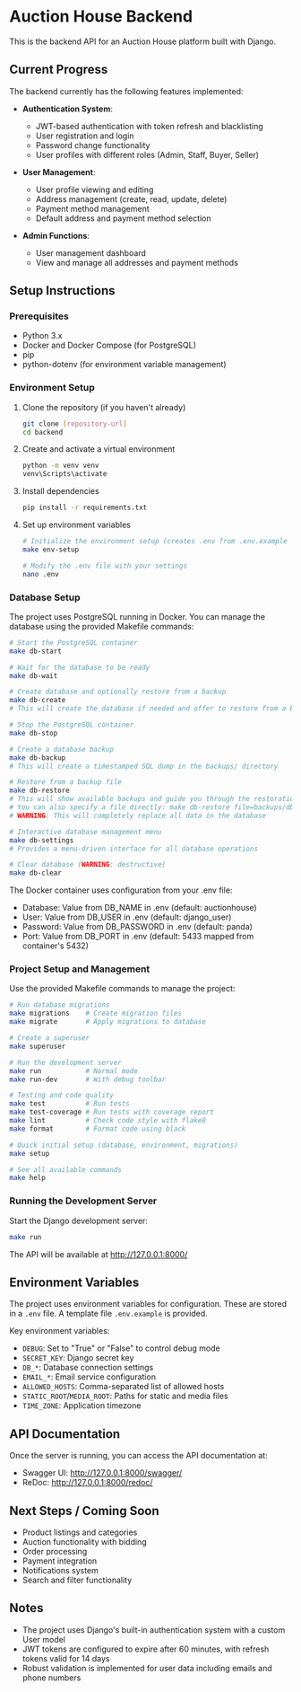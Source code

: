 # Auction House Backend

This is the backend API for an Auction House platform built with Django.

## Current Progress

The backend currently has the following features implemented:

- **Authentication System**:
  - JWT-based authentication with token refresh and blacklisting
  - User registration and login
  - Password change functionality
  - User profiles with different roles (Admin, Staff, Buyer, Seller)

- **User Management**:
  - User profile viewing and editing
  - Address management (create, read, update, delete)
  - Payment method management
  - Default address and payment method selection

- **Admin Functions**:
  - User management dashboard
  - View and manage all addresses and payment methods

## Setup Instructions

### Prerequisites

- Python 3.x
- Docker and Docker Compose (for PostgreSQL)
- pip
- python-dotenv (for environment variable management)

### Environment Setup

1. Clone the repository (if you haven't already)
   ```bash
   git clone [repository-url]
   cd backend
   ```

2. Create and activate a virtual environment
   ```bash
   python -m venv venv
   venv\Scripts\activate
   ```

3. Install dependencies
   ```bash
   pip install -r requirements.txt
   ```

4. Set up environment variables
   ```bash
   # Initialize the environment setup (creates .env from .env.example if needed)
   make env-setup
   
   # Modify the .env file with your settings
   nano .env
   ```

### Database Setup

The project uses PostgreSQL running in Docker. You can manage the database using the provided Makefile commands:

```bash
# Start the PostgreSQL container
make db-start

# Wait for the database to be ready
make db-wait

# Create database and optionally restore from a backup
make db-create
# This will create the database if needed and offer to restore from a backup

# Stop the PostgreSQL container
make db-stop

# Create a database backup
make db-backup
# This will create a timestamped SQL dump in the backups/ directory

# Restore from a backup file
make db-restore
# This will show available backups and guide you through the restoration process
# You can also specify a file directly: make db-restore file=backups/db_filename.sql
# WARNING: This will completely replace all data in the database

# Interactive database management menu
make db-settings
# Provides a menu-driven interface for all database operations

# Clear database (WARNING: destructive)
make db-clear
```

The Docker container uses configuration from your .env file:
- Database: Value from DB_NAME in .env (default: auctionhouse)
- User: Value from DB_USER in .env (default: django_user)
- Password: Value from DB_PASSWORD in .env (default: panda)
- Port: Value from DB_PORT in .env (default: 5433 mapped from container's 5432)

### Project Setup and Management

Use the provided Makefile commands to manage the project:

```bash
# Run database migrations
make migrations    # Create migration files
make migrate       # Apply migrations to database

# Create a superuser
make superuser

# Run the development server
make run           # Normal mode
make run-dev       # With debug toolbar

# Testing and code quality
make test          # Run tests
make test-coverage # Run tests with coverage report
make lint          # Check code style with flake8
make format        # Format code using black

# Quick initial setup (database, environment, migrations)
make setup

# See all available commands
make help
```

### Running the Development Server

Start the Django development server:
```bash
make run
```

The API will be available at http://127.0.0.1:8000/

## Environment Variables

The project uses environment variables for configuration. These are stored in a `.env` file. A template file `.env.example` is provided.

Key environment variables:
- `DEBUG`: Set to "True" or "False" to control debug mode
- `SECRET_KEY`: Django secret key
- `DB_*`: Database connection settings
- `EMAIL_*`: Email service configuration
- `ALLOWED_HOSTS`: Comma-separated list of allowed hosts
- `STATIC_ROOT`/`MEDIA_ROOT`: Paths for static and media files
- `TIME_ZONE`: Application timezone

## API Documentation

Once the server is running, you can access the API documentation at:
- Swagger UI: http://127.0.0.1:8000/swagger/
- ReDoc: http://127.0.0.1:8000/redoc/

## Next Steps / Coming Soon

- Product listings and categories
- Auction functionality with bidding
- Order processing
- Payment integration
- Notifications system
- Search and filter functionality

## Notes

- The project uses Django's built-in authentication system with a custom User model
- JWT tokens are configured to expire after 60 minutes, with refresh tokens valid for 14 days
- Robust validation is implemented for user data including emails and phone numbers
